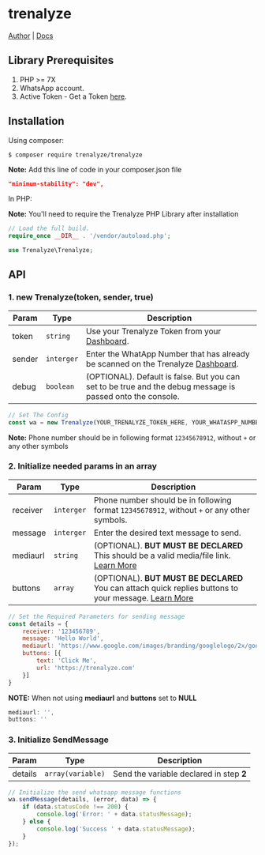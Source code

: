 # trenalyze

[Author](https://treasureuvietobore.com/) |
[Docs](https://github.com/Trenalyze/trenalyze-php#readme)


## Library Prerequisites

1. PHP >= 7X
1. WhatsApp account.
1. Active Token - Get a Token [here](https://trenalyze.com).


## Installation


Using composer:
```shell
$ composer require trenalyze/trenalyze
```
**Note:** Add this line of code in your composer.json file
```json
"minimum-stability": "dev",
```

In PHP:

**Note:** You'll need to require the Trenalyze PHP Library after installation

```php
// Load the full build.
require_once __DIR__ . '/vendor/autoload.php';

use Trenalyze\Trenalyze;
```
## API

### 1. new Trenalyze(token, sender, true)

| Param | Type | Description |
| --- | --- | --- |
| token | `string` | Use your Trenalyze Token from your [Dashboard](https://trenalyze.com). |
| sender | `interger` | Enter the WhatApp Number that has already be scanned on the Trenalyze [Dashboard](https://trenalyze.com). |
| debug | `boolean` | (OPTIONAL). Default is false. But you can set to be true and the debug message is passed onto the console. |
```js
// Set The Config
const wa = new Trenalyze(YOUR_TRENALYZE_TOKEN_HERE, YOUR_WHATASPP_NUMBER_HERE, true);
```

**Note:** Phone number should be in following format `12345678912`, without `+` or any other symbols

### 2. Initialize needed params in an array 

| Param | Type | Description |
| --- | --- | --- |
| receiver | `interger` | Phone number should be in following format `12345678912`, without `+` or any other symbols. |
| message | `interger` | Enter the desired text message to send. |
| mediaurl | `string` | (OPTIONAL). **BUT MUST BE DECLARED** This should be a valid media/file link. [Learn More](https://trenalyze.com) |
| buttons | `array` | (OPTIONAL). **BUT MUST BE DECLARED** You can attach quick replies buttons to your message. [Learn More](https://trenalyze.com) |
```js
// Set the Required Parameters for sending message 
const details = {
    receiver: '123456789',
    message: 'Hello World',
    mediaurl: 'https://www.google.com/images/branding/googlelogo/2x/googlelogo_color_272x92dp.png',
    buttons: [{
        text: 'Click Me',
        url: 'https://trenalyze.com'
    }]
}
```
**NOTE:** When not using **mediaurl** and **buttons** set to **NULL**
```js
mediaurl: '',
buttons: ''
```

### 3. Initialize SendMessage

| Param | Type | Description |
| --- | --- | --- |
| details | `array(variable)` | Send the variable declared in step **2** |

```js
// Initialize the send whatsapp message functions
wa.sendMessage(details, (error, data) => {
    if (data.statusCode !== 200) {
        console.log('Error: ' + data.statusMessage);
    } else {
        console.log('Success ' + data.statusMessage);
    }
});

```
